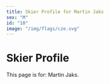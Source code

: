 ```yaml
---
title: Skier Profile for Martin Jaks
sex: "M"
id: "10"
image: "/img/flags/cze.svg" 
---
```


# Skier Profile

This page is for: Martin Jaks.
    